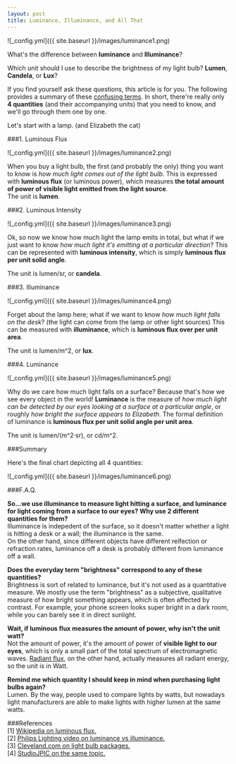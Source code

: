 ```yaml
---
layout: post
title: Luminance, Illuminance, and All That
---
```


![_config.yml]({{ site.baseurl }}/images/luminance1.png)

What's the difference between **luminance** and **Illuminance**?  

Which unit should I use to describe the brightness of my light bulb? **Lumen**, **Candela**, or **Lux**?  

If you find yourself ask these questions, this article is for you. The following provides a summary of these [confusing terms](https://en.wikipedia.org/wiki/Candela#SI_photometric_light_units). 
In short, there're really only **4 quantities** (and their accompanying units) that you need to know, and we'll go through them one by one.  

Let's start with a lamp. (and Elizabeth the cat)  

###1. Luminous Flux

![_config.yml]({{ site.baseurl }}/images/luminance2.png)

When you buy a light bulb, the first (and probably the only) thing you want to know is *how much light comes out of the light bulb*. This is expressed with **luminous flux** (or luminous power), which measures **the total amount of power of visible light emitted from the light source**.       
The unit is **lumen**.  

###2. Luminous Intensity

![_config.yml]({{ site.baseurl }}/images/luminance3.png)

Ok, so now we know how much light the lamp emits in total, but what if we just want to know *how much light it's emitting at a particular direction*? This can be represented with **luminous intensity**, which is simply **luminous flux per unit solid angle**.  

The unit is lumen/sr, or **candela**.  

###3. Illuminance  

![_config.yml]({{ site.baseurl }}/images/luminance4.png)

Forget about the lamp here; what if we want to know *how much light falls on the desk*? (the light can come from the lamp or other light sources) This can be measured with **illuminance**, which is **luminous flux over per unit area**.  

The unit is lumen/m^2, or **lux**.

###4. Luminance  

![_config.yml]({{ site.baseurl }}/images/luminance5.png)

Why do we care how much light falls on a surface? Because that's how we see every object in the world! **Luminance** is the measure of *how much light can be detected by our eyes looking at a surface at a particular angle*, or roughly *how bright the surface appears to Elizabeth*. The formal definition of luminance is **luminous flux per unit solid angle per unit area**.

The unit is lumen/(m^2·sr), or cd/m^2.  

###Summary

Here's the final chart depicting all 4 quantities:  

![_config.yml]({{ site.baseurl }}/images/luminance6.png)

###F.A.Q.  

**So...we use illuminance to measure light hitting a surface, and luminance for light coming from a surface to our eyes? Why use 2 different quantities for them?**  
Illuminance is indepedent of the surface, so it doesn't matter whether a light is hitting a desk or a wall; the illuminance is the same.  
On the other hand, since different objects have different relfection or refraction rates, luminance off a desk is probably different from luminance off a wall.

**Does the everyday term "brightness" correspond to any of these quantities?**  
Brightness is sort of related to luminance, but it's not used as a quantitative measure. We mostly use the term "brightness" as a subjective, qualitative measure of how bright something appears, which is often affected by contrast. For example, your phone screen looks super bright in a dark room, while you can barely see it in direct sunlight.  

**Wait, if luminous flux measures the amount of power, why isn't the unit watt?**  
Not the amount of power, it's the amount of power of **visible light to our eyes**, which is only a small part of the total spectrum of electromagnetic waves. [Radiant flux](https://en.wikipedia.org/wiki/Radiant_flux), on the other hand, actually measures all radiant energy, so the unit is in Watt.

**Remind me which quantity I should keep in mind when purchasing light bulbs again?**  
Lumen. By the way, people used to compare lights by watts, but nowadays light manufacturers are able to make lights with higher lumen at the same watts.  

###References  
[1] [Wikipedia on luminous flux.](https://www.wikiwand.com/en/Luminous_flux)  
[2] [Philips Lighting video on luminance vs illuminance.](https://www.youtube.com/watch?v=2D8wtLRGKYo)  
[3] [Cleveland.com on light bulb packages.](http://www.cleveland.com/business/index.ssf/2012/04/new_federal_label_for_househol.html)  
[4] [StudioJPIC on the same topic.](http://www.studiojpic.com/luminance-brightness-photography-word-of-the-week-2/)

